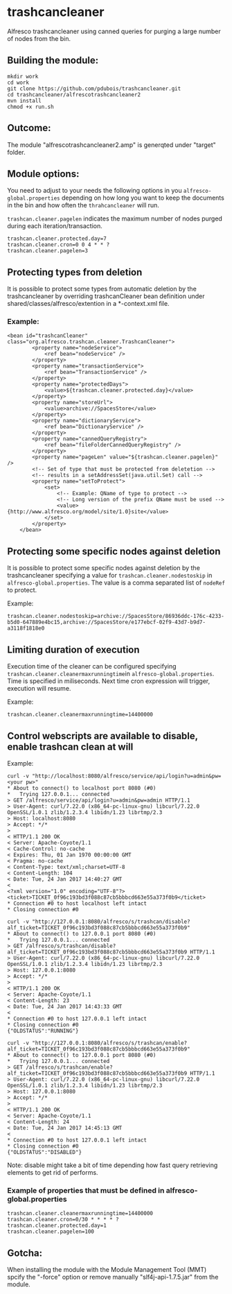 # trashcancleaner
Alfresco trashcancleaner using canned queries for purging a large number of nodes from the bin.

## Building the module:

```
mkdir work
cd work
git clone https://github.com/pdubois/trashcancleaner.git
cd trashcancleaner/alfrescotrashcancleaner2
mvn install
chmod +x run.sh
```

## Outcome:
The module "alfrescotrashcancleaner2.amp" is generqted under "target" folder.

## Module options:

You need to adjust to your needs the following options in you `alfresco-global.properties` depending on how long you want to keep the documents in the bin and how often the `thrahcancleaner` will run.

`trashcan.cleaner.pagelen` indicates the maximum number of nodes purged during each iteration/transaction.

```
trashcan.cleaner.protected.day=7
trashcan.cleaner.cron=0 0 4 * * ?
trashcan.cleaner.pagelen=3
```
## Protecting types from deletion

It is possible to protect some types from  automatic deletion by the trashcancleaner by overriding trashcanCleaner bean definition under 
shared/classes/alfresco/extention in a *-context.xml file.


### Example:

```
<bean id="trashcanCleaner" class="org.alfresco.trashcan.cleaner.TrashcanCleaner">
		<property name="nodeService">
			<ref bean="nodeService" />
		</property>
		<property name="transactionService">
			<ref bean="TransactionService" />
		</property>
		<property name="protectedDays">
			<value>${trashcan.cleaner.protected.day}</value>
		</property>
		<property name="storeUrl">
			<value>archive://SpacesStore</value>
		</property>
		<property name="dictionaryService">
			<ref bean="DictionaryService" />
		</property>
		<property name="cannedQueryRegistry">
			<ref bean="fileFolderCannedQueryRegistry" />
		</property>
		<property name="pageLen" value="${trashcan.cleaner.pagelen}" />
		<!-- Set of type that must be protected from deletetion -->
		<!-- results in a setAddressSet(java.util.Set) call -->
		<property name="setToProtect">
			<set>
			    <!-- Example: QName of type to protect -->
			    <!-- Long version of the prefix QName must be used -->
				<value>{http://www.alfresco.org/model/site/1.0}site</value>
			</set>
		</property>
	</bean>
```

## Protecting some specific nodes against deletion

It is possible to protect some specific nodes against deletion by the trashcancleaner specifying a value for `trashcan.cleaner.nodestoskip` in  `alfresco-global.properties`. The value is a comma separated list of `nodeRef` to protect.

Example:

```
trashcan.cleaner.nodestoskip=archive://SpacesStore/86936ddc-176c-4233-b5d0-647889e4bc15,archive://SpacesStore/e177ebcf-02f9-43d7-b9d7-a3118f1818e0
```

## Limiting duration of execution
Execution time of the cleaner can be configured specifying `trashcan.cleaner.cleanermaxrunningtime`in `alfresco-global.properties`. Time is specified in miliseconds. Next time cron expression will trigger, execution will resume.

Example:

```### run 4 hours max (1000*60*60*4)
trashcan.cleaner.cleanermaxrunningtime=14400000
```

## Control webscripts are available to disable, enable trashcan clean at will

Example:

```
curl -v "http://localhost:8080/alfresco/service/api/login?u=admin&pw=<your pw>"
* About to connect() to localhost port 8080 (#0)
*   Trying 127.0.0.1... connected
> GET /alfresco/service/api/login?u=admin&pw=admin HTTP/1.1
> User-Agent: curl/7.22.0 (x86_64-pc-linux-gnu) libcurl/7.22.0 OpenSSL/1.0.1 zlib/1.2.3.4 libidn/1.23 librtmp/2.3
> Host: localhost:8080
> Accept: */*
> 
< HTTP/1.1 200 OK
< Server: Apache-Coyote/1.1
< Cache-Control: no-cache
< Expires: Thu, 01 Jan 1970 00:00:00 GMT
< Pragma: no-cache
< Content-Type: text/xml;charset=UTF-8
< Content-Length: 104
< Date: Tue, 24 Jan 2017 14:40:27 GMT
< 
<?xml version="1.0" encoding="UTF-8"?>
<ticket>TICKET_0f96c193bd3f088c87cb5bbbcd663e55a373f0b9</ticket>
* Connection #0 to host localhost left intact
* Closing connection #0

curl -v "http://127.0.0.1:8080/alfresco/s/trashcan/disable?alf_ticket=TICKET_0f96c193bd3f088c87cb5bbbcd663e55a373f0b9"
* About to connect() to 127.0.0.1 port 8080 (#0)
*   Trying 127.0.0.1... connected
> GET /alfresco/s/trashcan/disable?alf_ticket=TICKET_0f96c193bd3f088c87cb5bbbcd663e55a373f0b9 HTTP/1.1
> User-Agent: curl/7.22.0 (x86_64-pc-linux-gnu) libcurl/7.22.0 OpenSSL/1.0.1 zlib/1.2.3.4 libidn/1.23 librtmp/2.3
> Host: 127.0.0.1:8080
> Accept: */*
> 
< HTTP/1.1 200 OK
< Server: Apache-Coyote/1.1
< Content-Length: 23
< Date: Tue, 24 Jan 2017 14:43:33 GMT
< 
* Connection #0 to host 127.0.0.1 left intact
* Closing connection #0
{"OLDSTATUS":"RUNNING"}

curl -v "http://127.0.0.1:8080/alfresco/s/trashcan/enable?alf_ticket=TICKET_0f96c193bd3f088c87cb5bbbcd663e55a373f0b9"
* About to connect() to 127.0.0.1 port 8080 (#0)
*   Trying 127.0.0.1... connected
> GET /alfresco/s/trashcan/enable?alf_ticket=TICKET_0f96c193bd3f088c87cb5bbbcd663e55a373f0b9 HTTP/1.1
> User-Agent: curl/7.22.0 (x86_64-pc-linux-gnu) libcurl/7.22.0 OpenSSL/1.0.1 zlib/1.2.3.4 libidn/1.23 librtmp/2.3
> Host: 127.0.0.1:8080
> Accept: */*
> 
< HTTP/1.1 200 OK
< Server: Apache-Coyote/1.1
< Content-Length: 24
< Date: Tue, 24 Jan 2017 14:45:13 GMT
< 
* Connection #0 to host 127.0.0.1 left intact
* Closing connection #0
{"OLDSTATUS":"DISABLED"}
```

Note: disable might take a bit of time depending how fast query retrieving elements to get rid of performs.

### Example of properties that must be defined in alfresco-global.properties

```
trashcan.cleaner.cleanermaxrunningtime=14400000
trashcan.cleaner.cron=0/30 * * * * ?
trashcan.cleaner.protected.day=1
trashcan.cleaner.pagelen=100
```

## Gotcha:
When installing the module with the Module Management Tool (MMT) spcify the "-force" option or remove manually "slf4j-api-1.7.5.jar" from the module.

 

 